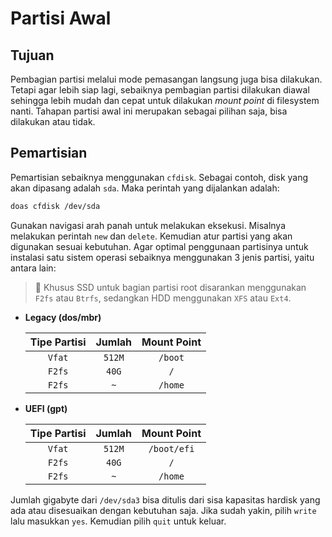 # Partisi Awal

## Tujuan

Pembagian partisi melalui mode pemasangan langsung juga bisa dilakukan. Tetapi agar lebih siap lagi, sebaiknya pembagian partisi dilakukan diawal sehingga lebih mudah dan cepat untuk dilakukan _mount point_ di filesystem nanti. Tahapan partisi awal ini merupakan sebagai pilihan saja, bisa dilakukan atau tidak.

## Pemartisian

Pemartisian sebaiknya menggunakan `cfdisk`. Sebagai contoh, disk yang akan dipasang adalah `sda`. Maka perintah yang dijalankan adalah:

```bash
doas cfdisk /dev/sda
```

Gunakan navigasi arah panah untuk melakukan eksekusi. Misalnya melakukan perintah `new` dan `delete`. Kemudian atur partisi yang akan digunakan sesuai kebutuhan. Agar optimal penggunaan partisinya untuk instalasi satu sistem operasi sebaiknya menggunakan 3 jenis partisi, yaitu antara lain:

> 🔔 Khusus SSD untuk bagian partisi root disarankan menggunakan `F2fs` atau `Btrfs`, sedangkan HDD menggunakan `XFS` atau `Ext4`.

- **Legacy (dos/mbr)**

  | **Tipe Partisi** | **Jumlah** | **Mount Point** |
  | :--------------: | :--------: | :-------------: |
  |      `Vfat`      |   `512M`   |     `/boot`     |
  |      `F2fs`      |   `40G`    |       `/`       |
  |      `F2fs`      |    `~`     |     `/home`     |

- **UEFI (gpt)**

  | **Tipe Partisi** | **Jumlah** | **Mount Point** |
  | :--------------: | :--------: | :-------------: |
  |      `Vfat`      |   `512M`   |   `/boot/efi`   |
  |      `F2fs`      |   `40G`    |       `/`       |
  |      `F2fs`      |    `~`     |     `/home`     |

Jumlah gigabyte dari `/dev/sda3` bisa ditulis dari sisa kapasitas hardisk yang ada atau disesuaikan dengan kebutuhan saja. Jika sudah yakin, pilih `write` lalu masukkan `yes`. Kemudian pilih `quit` untuk keluar.
